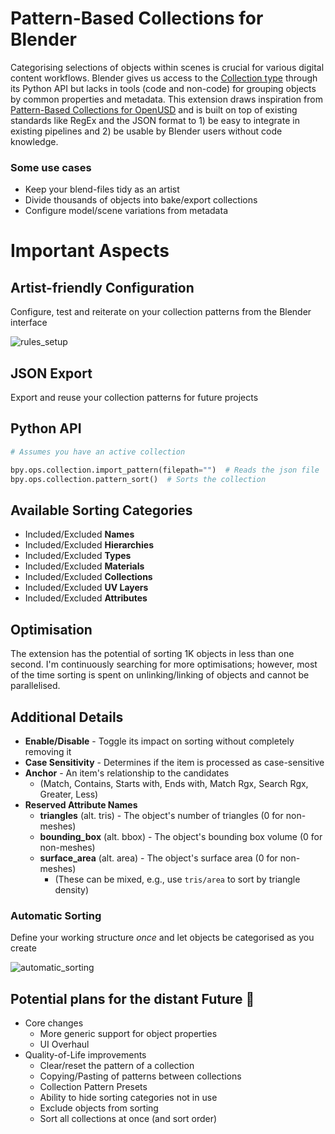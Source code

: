 # Pattern-Based Collections for Blender
Categorising selections of objects within scenes is crucial for various digital content workflows. Blender gives us access to the [Collection type](https://docs.blender.org/api/current/bpy.types.Collection.html) through its Python API but lacks in tools (code and non-code) for grouping objects by common properties and metadata. This extension draws inspiration from [Pattern-Based Collections for OpenUSD](https://github.com/PixarAnimationStudios/OpenUSD-proposals/tree/main/proposals/pattern-based-collections) and is built on top of existing standards like RegEx and the JSON format to 1) be easy to integrate in existing pipelines and 2) be usable by Blender users without code knowledge.

### Some use cases
* Keep your blend-files tidy as an artist
* Divide thousands of objects into bake/export collections
* Configure model/scene variations from metadata

# Important Aspects

## Artist-friendly Configuration
Configure, test and reiterate on your collection patterns from the Blender interface
  
![rules_setup](https://github.com/user-attachments/assets/c3398a3c-0787-4dc9-9eac-8445cfb13c3e)

## JSON Export
Export and reuse your collection patterns for future projects

## Python API
```py
# Assumes you have an active collection

bpy.ops.collection.import_pattern(filepath="")  # Reads the json file
bpy.ops.collection.pattern_sort()  # Sorts the collection
```
## Available Sorting Categories
* Included/Excluded **Names**
* Included/Excluded **Hierarchies**
* Included/Excluded **Types**
* Included/Excluded **Materials**
* Included/Excluded **Collections**
* Included/Excluded **UV Layers**
* Included/Excluded **Attributes**

## Optimisation
The extension has the potential of sorting 1K objects in less than one second. I'm continuously searching for more optimisations; however, most of the time sorting is spent on unlinking/linking of objects and cannot be parallelised.

## Additional Details
* **Enable/Disable** - Toggle its impact on sorting without completely removing it
* **Case Sensitivity** - Determines if the item is processed as case-sensitive
* **Anchor** - An item's relationship to the candidates
  * (Match, Contains, Starts with, Ends with, Match Rgx, Search Rgx, Greater, Less)
* **Reserved Attribute Names**
  * **triangles** (alt. tris) - The object's number of triangles (0 for non-meshes)
  * **bounding_box** (alt. bbox) - The object's bounding box volume (0 for non-meshes)
  * **surface_area** (alt. area) - The object's surface area (0 for non-meshes)
    * (These can be mixed, e.g., use `tris/area` to sort by triangle density)

### Automatic Sorting
Define your working structure *once* and let objects be categorised as you create
  
![automatic_sorting](https://github.com/user-attachments/assets/2c35a410-6f09-4401-9851-1e3d90fa5f15)

## Potential plans for the distant Future 🚀
* Core changes  
  * More generic support for object properties
  * UI Overhaul
* Quality-of-Life improvements
  * Clear/reset the pattern of a collection
  * Copying/Pasting of patterns between collections
  * Collection Pattern Presets
  * Ability to hide sorting categories not in use
  * Exclude objects from sorting
  * Sort all collections at once (and sort order)